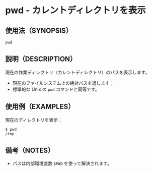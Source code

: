 # pwd - カレントディレクトリを表示

## 使用法（SYNOPSIS）

```shell
pwd
```


## 説明（DESCRIPTION）

現在の作業ディレクトリ（カレントディレクトリ）のパスを表示します。

* 現在のファイルシステム上の絶対パスを返します；
* 標準的な Unix の `pwd` コマンドと同等です。


## 使用例（EXAMPLES）

現在のディレクトリを表示：

```shell
$ pwd
/tmp
```


## 備考（NOTES）

* パスは内部環境変数 `$PWD` を使って解決されます。
